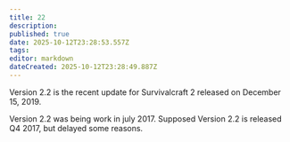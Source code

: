 ```yaml
---
title: 22
description: 
published: true
date: 2025-10-12T23:28:53.557Z
tags: 
editor: markdown
dateCreated: 2025-10-12T23:28:49.887Z
---
```


Version 2.2 is the recent update for Survivalcraft 2 released on
December 15, 2019.

Version 2.2 was being work in july 2017. Supposed Version 2.2 is
released Q4 2017, but delayed some reasons.